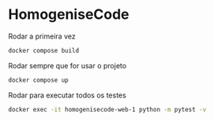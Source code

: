 # HomogeniseCode

Rodar a primeira vez

```bash
docker compose build
```

Rodar sempre que for usar o projeto

```bash
docker compose up
```

Rodar para executar todos os testes

```bash
docker exec -it homogenisecode-web-1 python -m pytest -v
```

